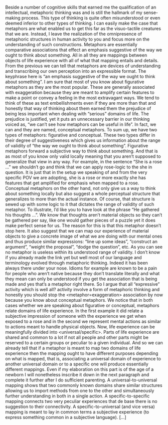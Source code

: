 Beside a number of cognitive skills that earned me the qualification of an intellectual, metaphoric thinking was and is still the hallmark of my sense-making process. This type of thinking is quite often misunderstood or even deemed inferior to other types of thinking. I can easily make the case that metaphors are what enabled us to get this far as the visuo-tactile creatures that we are. Instead, I leave the realization of the omnipresence of metaphoric structures in human activity to you and focus more on the understanding of such constructions.
Metaphors are essentially comparative associations that effect an emphasis suggestive of the way we ought to think about something. All in all they are mappings between objects of life experience with all of what that mapping entails and details.
From the previous we can tell that metaphors are devices of understanding and transcribing our own perception into an expressible format. The keyphrase here is “an emphasis suggestive of the way we ought to think about something”.
I am sure that most of you know about figurative metaphors as they are the most popular. These are generally associated with exaggeration because they are meant to amplify certain features to make a point or convey a feeling in the most extravagant ways. We tend to think of these as text embellishments even if they are more than that and honestly that way of thinking about them earned them the prejudice of being less important when dealing with “serious” domains of life. The prejudice is justified, yet it puts an unnecessary barrier in our thinking voiced as, “we can’t see how metaphors can be useful in life”. In fact, we can and they are named, conceptual metaphors.
To sum up, we have two types of metaphors: figurative and conceptual. These two types differ in their degree of suggestiveness which gives us information about the range of validity of “the way we ought to think about something”.
Figurative metaphors forward a subjective way to think about something. And that is as most of you know only valid locally meaning that you aren’t supposed to generalize that view in any way. For example, in the sentence “She is a rose …” we shouldn’t go and think that we can apply rose-logic to the she in question. It is just that in the setup we speaking of and from the very specific POV we are adopting, she is a rose or more exactly she has features that get amplified for emphasis when mapped to a rose.
Conceptual metaphors on the other hand, not only give us a way to think about something locally but also suggest a whole perceptual structure that generalizes to more than the actual instance. Of course, that structure is sewed up with some logic to it that dictates the range of validity of such metaphor. To illustrate, I’d like you to have look at the phrase “He gathered his thoughts …”. We know that thoughts aren’t material objects so they can’t be gathered per say, like one would gather pieces of a puzzle yet it does make perfect sense for us. The reason for this is that this metaphor doesn’t stop here. It also suggest that we can map our experience of material objects to give a concrete image of what we are doing with our mental ones and thus produce similar expressions: “line up some ideas”, “construct an argument”, “weight the proposal”, “dodge the question”, etc.
As you can see no metaphor is useless within its understood range of validity. I don’t know if you already made the link yet but well most of our language and terminology evolved through metaphoric thinking. Indeed it has been always there under your nose. Idioms for example are known to be a pain for people who aren’t native because they don’t translate literally and what they mean can only be understood if you get the association that is being made and yes that’s a metaphor right there. So I argue that all “expressive” activity which is well all? activity involve a form of metaphoric thinking and honestly you should stop the <metaphor=exaggeration> association by now because you know about conceptual metaphors.
We notice that in both cases whether we are speaking about figurative or conceptual, metaphors relate domains of life experience. In the first example it did relate a subjective impression of someone with the experience we get when exposed to a rose and in the second we represent mental actions as similar to actions meant to handle physical objects.
Now, life experience can be meaningfully divided into <universal/specific>. Parts of life experience are shared and common to a lot if not all people and other parts might be reserved to a certain groups or peculiar to a given individual. And so we can already tell that if a metaphor is meant to map two domains of life experience then the mapping ought to have different purposes depending on what is mapped, that is, associating a universal domain of experience to another universal domain or to a specific one will produce essentially different mappings. Even if my elaboration on this part is of the age of a newborn I will nonetheless inscribe it down in the next paragraph and complete it further after I do sufficient parenting.
A universal-to-universal mapping shows that two commonly known domains share similar structures allowing us to import methods from one to the other and simultaneously further understanding in both in a single action. A specific-to-specific mapping connects two very peculiar experiences that de base there is no suggestion to their connectivity. A specific-to-universal (and vice versa) mapping is meant to lay in common terms a subjective experience (to express something common in a subjective language). […]